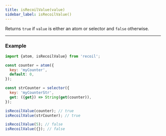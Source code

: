 ```yaml
---
title: isRecoilValue(value)
sidebar_label: isRecoilValue()
---
```


Returns `true` if `value` is either an atom or selector and `false` otherwise.

---

### Example

```javascript
import {atom, isRecoilValue} from 'recoil';

const counter = atom({
  key: 'myCounter',
  default: 0,
});

const strCounter = selector({
  key: 'myCounterStr',
  get: ({get}) => String(get(counter)),
});

isRecoilValue(counter); // true
isRecoilValue(strCounter); // true

isRecoilValue(5); // false
isRecoilValue({}); // false
```
